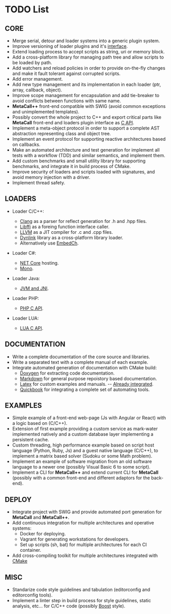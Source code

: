 TODO List
=========

## CORE

  * Merge serial, detour and loader systems into a generic plugin system.
  * Improve versioning of loader plugins and it's [interface](https://accu.org/index.php/journals/1718).
  * Extend loading process to accept scripts as string, uri or memory block.
  * Add a cross-platform library for managing path tree and allow scripts to be loaded by path.
  * Add watchers and reload policies in order to provide on-the-fly changes and make it fault tolerant against corrupted scripts.
  * Add error management.
  * Add new type management and its implementation in each loader (ptr, array, callback, object).
  * Improve scope management for encapsulation and add tie-breaker to avoid conflicts between functions with same name.
  * **MetaCall++** front-end compatible with SWIG (avoid common exceptions and unimplemented templates).
  * Possibly convert the whole project to C++ and export critical parts like **MetaCall** front-end and loaders plugin interface as [C API](http://www.drbobbs.com/cpp/building-your-own-plugin-framework-part/204202899?pgno=4).
  * Implement a meta-object protocol in order to support a complete AST abstraction representing class and object tree.
  * Implement an event protocol for supporting reactive architectures based on callbacks.
  * Make an automated architecture and test generation for implement all tests with a workflow (TDD) and similar semantics, and implement them.
  * Add custom benchmarks and small utility library for supporting benchmarks, and integrate it in build process of CMake.
  * Improve security of loaders and scripts loaded with signatures, and avoid memory injection with a driver.
  * Implement thread safety.

## LOADERS

  * Loader C/C++:
    - [Clang](http://clang.llvm.org/docs/ExternalClangExamples.html) as a parser for reflect generation for .h and .hpp files.
    - [Libffi](http://www.chiark.greenend.org.uk/doc/libffi-dev/html/Using-libffi.html) as a foreing function interface caller.
    - [LLVM](http://llvm.org/docs/) as a JIT compiler for .c and .cpp files.
    - [Dynlink](source/dynlink) library as a cross-platform library loader.
    - Alternatively use [EmbedCh](https://www.softintegration.com/products/sdk/embedch/).

  * Loader C#:
    - [NET Core](https://msdn.microsoft.com/en-us/library/ms404385.aspx) hosting.
    - [Mono](http://www.mono-project.com/docs/advanced/embedding/).

  * Loader Java:
    - [JVM and JNI](http://docs.oracle.com/javase/1.5.0/docs/guide/jni/spec/invocation.html).

  * Loader PHP:
    - [PHP C API](http://us.php.net/manual/en/internals2.php).

  * Loader LUA:
    - [LUA C API](https://www.lua.org/pil/contents.html#P4).

## DOCUMENTATION

  * Write a complete documentation of the core source and libraries.
  * Write a separated text with a complete manual of each example.
  * Integrate automated generation of documentation with CMake build:
    - [Doxygen](https://www.stack.nl/~dimitri/doxygen/manual/docblocks.html) for extracting code documentation.
    - [Markdown](https://www.stack.nl/~dimitri/doxygen/manual/markdown.html) for general purpose repoistory based documentation.
    - [Latex](https://cmake.org/Wiki/CMakeUserUseLATEX) for custom examples and manuals. -- [Already integrated](docs/manual/cmake-init.tex).
    - [Quickbook](http://www.boost.org/doc/libs/1_61_0/html/quickbook.html) for integrating a complete set of automating tools.

## EXAMPLES

  * Simple example of a front-end web-page (Js with Angular or React) with a logic based on (C/C++).
  * Extension of first example providing a custom service as mark-water implemented natively and a custom database layer implementing a persistent cache.
  * Custom threading, high performance example based on script host language (Python, Ruby, Js) and a guest native language (C/C++), to implement a matrix based solver (Sudoku or some Math problem).
  * Implement an example of software migration from an old software language to a newer one (possibly Visual Basic 6 to some script).
  * Implement a CLI for **MetaCall++** and extend current CLI for **MetaCall** (possibly with a common front-end and different adaptors for the back-end).

## DEPLOY

  * Integrate project with SWIG and provide automated port generation for **MetaCall** and **MetaCall++**.
  * Add continuous integration for multiple architectures and operative systems:
    - Docker for deploying.
    - Vagrant for generating workstations for developers.
    - Set up scripts (sh, bat) for multiple architectures for each CI container.
  * Add cross-compiling toolkit for multiple architectures integrated with [CMake](https://cmake.org/cmake/help/v3.0/manual/cmake-toolchains.7.html)

## MISC

  * Standarize code style guidelines and tabulation (editorconfig and editorconfig tools).
  * Implement a linter step in build process for style guidelines, static analysis, etc... for C/C++ code (possibly [Boost](https://svn.boost.org/trac/boost/wiki/BestPracticeHandbook) style).

